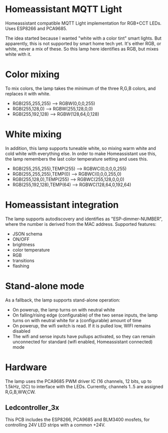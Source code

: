 # Homeassistant MQTT Light
Homeassistant compatible MQTT Light implementation for RGB+CCT LEDs. Uses ESP8266 and PCA9685.

The idea started because I wanted "white with a color tint" smart lights. But apparently, this is not supported by smart home tech yet. It's either RGB, or white, never a mix of these. So this lamp here identifies as RGB, but mixes white with it.

# Color mixing
To mix colors, the lamp takes the minimum of the three R,G,B colors, and replaces it with white.
* RGB(255,255,255) --> RGBW(0,0,0,255)
* RGB(255,128,0) --> RGBW(255,128,0,0)
* RGB(255,192,128) --> RGBW(128,64,0,128)

# White mixing
In addition, this lamp supports tuneable white, so mixing warm white and cold white with everything else. In order to make Homeassistant use this, the lamp remembers the last color temperature setting and uses this.
* RGB(255,255,255),TEMP(255) --> RGBWC(0,0,0,0,255)
* RGB(255,255,255),TEMP(0) --> RGBWC(0,0,0,255,0)
* RGB(255,128,0),TEMP(255) --> RGBWC(255,128,0,0,0)
* RGB(255,192,128),TEMP(64) --> RGBWC(128,64,0,192,64)

# Homeassistant integration
The lamp supports autodiscovery and identifies as "ESP-dimmer-NUMBER", where the number is derived from the MAC address. Supported features:
* JSON schema
* ON/OFF
* brightness
* color temperature
* RGB
* transitions
* flashing

# Stand-alone mode
As a fallback, the lamp supports stand-alone operation:
* On powerup, the lamp turns on with neutral white
* On falling/rising edge (configurable) of the two sense inputs, the lamp turns on with neutral white for a (configurable) amount of time
* On powerup, the wifi switch is read. If it is pulled low, WIFI remains disabled
* The wifi and sense inputs have pullups activated, so they can remain unconnected for standard (wifi enabled, Homeassistant connected) mode

# Hardware
The lamp uses the PCA9685 PWM driver IC (16 channels, 12 bits, up to 1.5kHz, I2C) to interface with the LEDs. Currently, channels 1..5 are assigned R,G,B,WW,CW.

## Ledcontroller_3x
This PCB includes the ESP8266, PCA9685 and BLM3400 mosfets, for controlling 24V LED strips with a common +24V.
